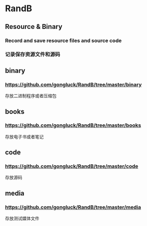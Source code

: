 # RandB
## Resource & Binary
### Record and save resource files and source code
### 记录保存资源文件和源码
## binary
### https://github.com/gongluck/RandB/tree/master/binary
存放二进制程序或者压缩包
## books
### https://github.com/gongluck/RandB/tree/master/books
存放电子书或者笔记
## code
### https://github.com/gongluck/RandB/tree/master/code
存放源码
## media
### https://github.com/gongluck/RandB/tree/master/media
存放测试媒体文件
